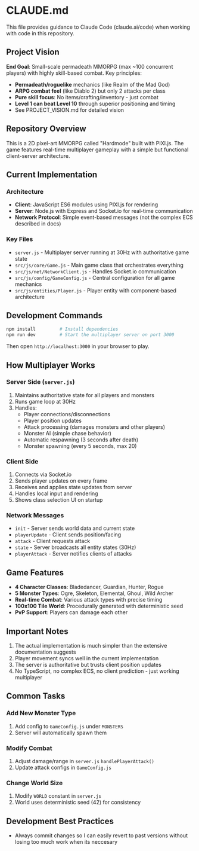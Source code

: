 # CLAUDE.md

This file provides guidance to Claude Code (claude.ai/code) when working with code in this repository.

## Project Vision

**End Goal**: Small-scale permadeath MMORPG (max ~100 concurrent players) with highly skill-based combat. Key principles:
- **Permadeath/roguelike** mechanics (like Realm of the Mad God)
- **ARPG combat feel** (like Diablo 2) but only 2 attacks per class
- **Pure skill focus**: No items/crafting/inventory - just combat
- **Level 1 can beat Level 10** through superior positioning and timing
- See PROJECT_VISION.md for detailed vision

## Repository Overview

This is a 2D pixel-art MMORPG called "Hardmode" built with PIXI.js. The game features real-time multiplayer gameplay with a simple but functional client-server architecture.

## Current Implementation

### Architecture
- **Client**: JavaScript ES6 modules using PIXI.js for rendering
- **Server**: Node.js with Express and Socket.io for real-time communication
- **Network Protocol**: Simple event-based messages (not the complex ECS described in docs)

### Key Files
- `server.js` - Multiplayer server running at 30Hz with authoritative game state
- `src/js/core/Game.js` - Main game class that orchestrates everything
- `src/js/net/NetworkClient.js` - Handles Socket.io communication
- `src/js/config/GameConfig.js` - Central configuration for all game mechanics
- `src/js/entities/Player.js` - Player entity with component-based architecture

## Development Commands

```bash
npm install         # Install dependencies
npm run dev         # Start the multiplayer server on port 3000
```

Then open `http://localhost:3000` in your browser to play.

## How Multiplayer Works

### Server Side (`server.js`)
1. Maintains authoritative state for all players and monsters
2. Runs game loop at 30Hz
3. Handles:
   - Player connections/disconnections
   - Player position updates
   - Attack processing (damages monsters and other players)
   - Monster AI (simple chase behavior)
   - Automatic respawning (3 seconds after death)
   - Monster spawning (every 5 seconds, max 20)

### Client Side
1. Connects via Socket.io
2. Sends player updates on every frame
3. Receives and applies state updates from server
4. Handles local input and rendering
5. Shows class selection UI on startup

### Network Messages
- `init` - Server sends world data and current state
- `playerUpdate` - Client sends position/facing
- `attack` - Client requests attack
- `state` - Server broadcasts all entity states (30Hz)
- `playerAttack` - Server notifies clients of attacks

## Game Features
- **4 Character Classes**: Bladedancer, Guardian, Hunter, Rogue
- **5 Monster Types**: Ogre, Skeleton, Elemental, Ghoul, Wild Archer
- **Real-time Combat**: Various attack types with precise timing
- **100x100 Tile World**: Procedurally generated with deterministic seed
- **PvP Support**: Players can damage each other

## Important Notes
1. The actual implementation is much simpler than the extensive documentation suggests
2. Player movement syncs well in the current implementation
3. The server is authoritative but trusts client position updates
4. No TypeScript, no complex ECS, no client prediction - just working multiplayer

## Common Tasks

### Add New Monster Type
1. Add config to `GameConfig.js` under `MONSTERS`
2. Server will automatically spawn them

### Modify Combat
1. Adjust damage/range in `server.js` `handlePlayerAttack()`
2. Update attack configs in `GameConfig.js`

### Change World Size
1. Modify `WORLD` constant in `server.js`
2. World uses deterministic seed (42) for consistency

## Development Best Practices
- Always commit changes so I can easily revert to past versions without losing too much work when its neccesary